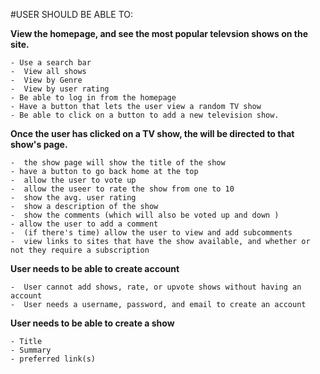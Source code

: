 #USER SHOULD BE ABLE TO:

**View the homepage, and see the most popular televsion shows on the site.**  
	
	- Use a search bar
	-  View all shows
	-  View by Genre
	-  View by user rating
	- Be able to log in from the homepage
	- Have a button that lets the user view a random TV show
	- Be able to click on a button to add a new television show. 


**Once the user has clicked on a TV show, the will be directed to that show's page.**
	
	-  the show page will show the title of the show
	- have a button to go back home at the top
	-  allow the user to vote up 
	-  allow the useer to rate the show from one to 10
	-  show the avg. user rating
	-  show a description of the show
	-  show the comments (which will also be voted up and down )
	- allow the user to add a comment
	-  (if there's time) allow the user to view and add subcomments
	-  view links to sites that have the show available, and whether or not they require a subscription

**User needs to be able to create account**
	
	-  User cannot add shows, rate, or upvote shows without having an account
	-  User needs a username, password, and email to create an account

**User needs to be able to create a show**
	
	- Title
	- Summary
	- preferred link(s)